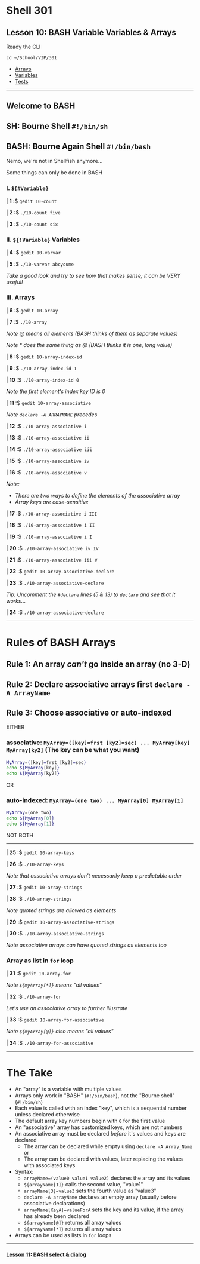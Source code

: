 # Shell 301
## Lesson 10: BASH Variable Variables & Arrays

Ready the CLI

`cd ~/School/VIP/301`

- [Arrays](https://github.com/inkVerb/vip/blob/master/Cheat-Sheets/Arrays.md)
- [Variables](https://github.com/inkVerb/vip/blob/master/Cheat-Sheets/Variables.md)
- [Tests](https://github.com/inkVerb/vip/blob/master/Cheat-Sheets/Tests.md)

___

## Welcome to BASH
## SH: Bourne Shell `#!/bin/sh`
## BASH: Bourne Again Shell `#!/bin/bash`

Nemo, we're not in Shellfish anymore...

Some things can only be done in BASH

### I. `${#Variable}`

| **1** :$ `gedit 10-count`

| **2** :$ `./10-count five`

| **3** :$ `./10-count six`

### II. `${!Variable}` Variables

| **4** :$ `gedit 10-varvar`

| **5** :$ `./10-varvar abcyoume`

*Take a good look and try to see how that makes sense; it can be VERY useful!*

### III. Arrays

| **6** :$ `gedit 10-array`

| **7** :$ `./10-array`

*Note @ means all elements (BASH thinks of them as separate values)*

*Note * does the same thing as @ (BASH thinks it is one, long value)*

| **8** :$ `gedit 10-array-index-id`

| **9** :$ `./10-array-index-id 1`

| **10** :$ `./10-array-index-id 0`

*Note the first element's index key ID is 0*

| **11** :$ `gedit 10-array-associative`

*Note `declare -A ARRAYNAME` precedes*

| **12** :$ `./10-array-associative i`

| **13** :$ `./10-array-associative ii`

| **14** :$ `./10-array-associative iii`

| **15** :$ `./10-array-associative iv`

| **16** :$ `./10-array-associative v`

*Note:*
  - *There are two ways to define the elements of the associative array*
  - *Array keys are case-sensitive*

| **17** :$ `./10-array-associative i III`

| **18** :$ `./10-array-associative i II`

| **19** :$ `./10-array-associative i I`

| **20** :$ `./10-array-associative iv IV`

| **21** :$ `./10-array-associative iii V`

| **22** :$ `gedit 10-array-associative-declare`

| **23** :$ `./10-array-associative-declare`

*Tip: Uncomment the `#declare` lines (5 & 13) to `declare` and see that it works...*

| **24** :$ `./10-array-associative-declare`

___
# Rules of BASH Arrays
## Rule 1: An array *can't* go inside an array (no 3-D)
## Rule 2: Declare associative arrays first `declare -A ArrayName`
## Rule 3: Choose associative or auto-indexed
EITHER
### associative: `MyArray=([key]=frst [ky2]=sec) ... MyArray[key] MyArray[ky2]` (The key can be what you want)

```sh
MyArray=([key]=frst [ky2]=sec)
echo ${MyArray[key]}
echo ${MyArray[ky2]}

````
OR
### auto-indexed: `MyArray=(one two) ... MyArray[0] MyArray[1]`
```sh
MyArray=(one two)
echo ${MyArray[0]}
echo ${MyArray[1]}
```

NOT BOTH

___

| **25** :$ `gedit 10-array-keys`

| **26** :$ `./10-array-keys`

*Note that associative arrays don't necessarily keep a predictable order*

| **27** :$ `gedit 10-array-strings`

| **28** :$ `./10-array-strings`

*Note quoted strings are allowed as elements*

| **29** :$ `gedit 10-array-associative-strings`

| **30** :$ `./10-array-associative-strings`

*Note associative arrays can have quoted strings as elements too*

### Array as list in `for` loop

| **31** :$ `gedit 10-array-for`

*Note `${myArray[*]}` means "all values"*

| **32** :$ `./10-array-for`

*Let's use an associative array to further illustrate*

| **33** :$ `gedit 10-array-for-associative`

*Note `${myArray[@]}` also means "all values"*

| **34** :$ `./10-array-for-associative`

___

# The Take

- An "array" is a variable with multiple values
- Arrays only work in "BASH" (`#!/bin/bash`), not the "Bourne shell" (`#!/bin/sh`)
- Each value is called with an index "key", which is a sequential number unless declared otherwise
- The default array key numbers begin with `0` for the first value
- An "associative" array has customized keys, which are not numbers
- An associative array must be declared *before* it's values and keys are declared
  - The array can be declared while empty using `declare -A Array_Name` or
  - The array can be declared with values, later replacing the values with associated keys
- Syntax:
  - `arrayName=(value0 value1 value2)` declares the array and its values
  - `${arrayName[1]}` calls the second value, "value1"
  - `arrayName[3]=value3` sets the fourth value as "value3"
  - `declare -A arrayName` declares an empty array (usually before associative declarations)
  - `arrayName[KeyA]=valueForA` sets the key and its value, if the array has already been declared
  - `${arrayName[@]}` returns all array values
  - `${arrayName[*]}` returns all array values
- Arrays can be used as lists in `for` loops
___

#### [Lesson 11: BASH select & dialog](https://github.com/inkVerb/vip/blob/master/301-shell/Lesson-11.md)
